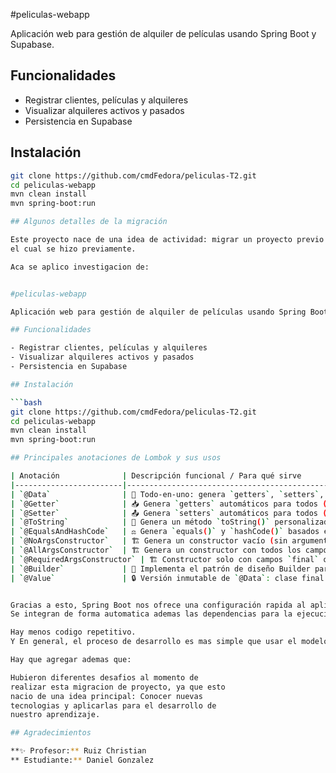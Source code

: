 #peliculas-webapp

Aplicación web para gestión de alquiler de películas usando Spring Boot y Supabase.

## Funcionalidades

- Registrar clientes, películas y alquileres
- Visualizar alquileres activos y pasados
- Persistencia en Supabase

## Instalación

```bash
git clone https://github.com/cmdFedora/peliculas-T2.git
cd peliculas-webapp
mvn clean install
mvn spring-boot:run

## Algunos detalles de la migración

Este proyecto nace de una idea de actividad: migrar un proyecto previo en JPA puro
el cual se hizo previamente.

Aca se aplico investigacion de:


#peliculas-webapp

Aplicación web para gestión de alquiler de películas usando Spring Boot y Supaba>

## Funcionalidades

- Registrar clientes, películas y alquileres
- Visualizar alquileres activos y pasados
- Persistencia en Supabase

## Instalación

```bash
git clone https://github.com/cmdFedora/peliculas-T2.git
cd peliculas-webapp
mvn clean install
mvn spring-boot:run

## Principales anotaciones de Lombok y sus usos

| Anotación              | Descripción funcional / Para qué sirve                                                                 |
|------------------------|---------------------------------------------------------------------------------------------------------|
| `@Data`                | 🔁 Todo-en-uno: genera `getters`, `setters`, `toString`, `equals`, `hashCode`, y un constructor vacío. Ideal para clases modelo. |
| `@Getter`              | 📥 Genera `getters` automáticos para todos (o algunos) campos.                                          |
| `@Setter`              | 📤 Genera `setters` automáticos para todos (o algunos) campos.                                          |
| `@ToString`            | 📝 Genera un método `toString()` personalizado.                                                         |
| `@EqualsAndHashCode`   | ⚖️ Genera `equals()` y `hashCode()` basados en campos importantes.                                      |
| `@NoArgsConstructor`   | 🏗️ Genera un constructor vacío (sin argumentos).                                                        |
| `@AllArgsConstructor`  | 🏗️ Genera un constructor con todos los campos como parámetros.                                         |
| `@RequiredArgsConstructor` | 🏗️ Constructor solo con campos `final` o anotados con `@NonNull`.                               |
| `@Builder`             | 🧱 Implementa el patrón de diseño Builder para construir objetos de forma flexible.                    |
| `@Value`               | 🔒 Versión inmutable de `@Data`: clase final con campos privados y sin setters.                        |


Gracias a esto, Spring Boot nos ofrece una configuración rapida al aplicar Loombok.
Se integran de forma automatica ademas las dependencias para la ejecucion correcta del proyecto.

Hay menos codigo repetitivo.
Y En general, el proceso de desarrollo es mas simple que usar el modelo clasico de jpa puro.

Hay que agregar ademas que:

Hubieron diferentes desafios al momento de 
realizar esta migracion de proyecto, ya que esto 
nacio de una idea principal: Conocer nuevas 
tecnologias y aplicarlas para el desarrollo de 
nuestro aprendizaje.

## Agradecimientos

**✨ Profesor:** Ruiz Christian  
** Estudiante:** Daniel Gonzalez
